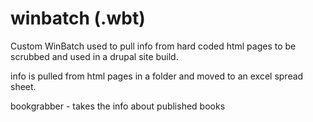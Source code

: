 # winbatch (.wbt)
Custom WinBatch used to pull info from hard coded html pages to be scrubbed and used in a drupal site build.

info is pulled from html pages in a folder and moved to an excel spread sheet.

bookgrabber - takes the info about published books
